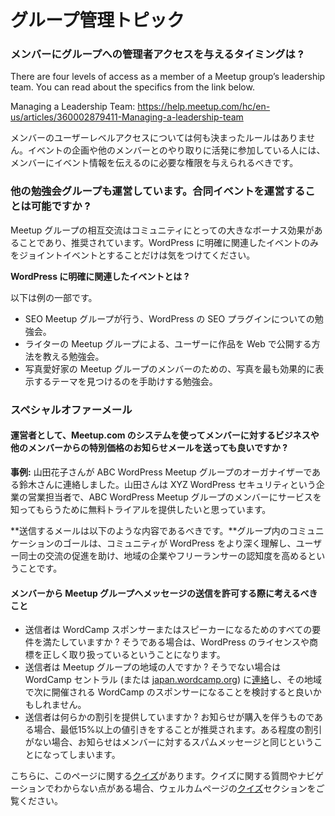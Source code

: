 <!--
# Group Management Topics
-->
# グループ管理トピック

<!--
### At what point should someone be given different admin levels of access to the group?
-->
### メンバーにグループへの管理者アクセスを与えるタイミングは ?

There are four levels of access as a member of a Meetup group’s leadership team. You can read about the specifics from the link below.

Managing a Leadership Team: https://help.meetup.com/hc/en-us/articles/360002879411-Managing-a-leadership-team

<!--
There are no set rules surrounding member user level access. This is a group decision. It is suggested that if you are actively involved with scheduling events and interacting with members, your role should allow you to connect with the members to keep them informed of your events.
-->
メンバーのユーザーレベルアクセスについては何も決まったルールはありません。イベントの企画や他のメンバーとのやり取りに活発に参加している人には、メンバーにイベント情報を伝えるのに必要な権限を与えられるべきです。


<!--
### I run a separate meetup group. Can I organize a joint meetup?
-->
### 他の勉強会グループも運営しています。合同イベントを運営することは可能ですか ?

<!--
Cross pollination of meetup groups is a huge community bonus that we encourage. We ask that you only schedule joint meetup events that specifically relate to WordPress.
-->
Meetup グループの相互交流はコミュニティにとっての大きなボーナス効果があることであり、推奨されています。WordPress に明確に関連したイベントのみをジョイントイベントとすることだけは気をつけてください。

<!--
**What is an event that is specifically relates to WordPress?**
-->
**WordPress に明確に関連したイベントとは ?**

<!--
Some examples:
-->
以下は例の一部です。

<!--
*   The SEO Meetup group might do a joint meetup on a WordPress specific SEO plugin.
*   Perhaps you have a Writers Meetup and you are looking to do an event that shows your users how to publish their work to the web.
*   Perhaps you have a Photography Meetup and you would like to help your members find a WordPress theme that displays their photos best.
-->
*   SEO Meetup グループが行う、WordPress の SEO プラグインについての勉強会。
*   ライターの Meetup グループによる、ユーザーに作品を Web で公開する方法を教える勉強会。
*   写真愛好家の Meetup グループのメンバーのための、写真を最も効果的に表示するテーマを見つけるのを手助けする勉強会。

<!--
###  Special Offer Emails
-->
### スペシャルオファーメール

<!--
#### As an organizer, can I send special offer emails to members, through the meetup system, from a business or another member?
-->
#### 運営者として、Meetup.com のシステムを使ってメンバーに対するビジネスや他のメンバーからの特別価格のお知らせメールを送っても良いですか ?

<!--
**Example Scenario:** Jane Apple contacted Cindy who is the meetup organizer of Cool City USA. Jane Apple is a sales rep for a business name Cool City WordPress Security. Jane wants to offer the group a free trial as way to get the word out about their service.
-->
**事例:** 山田花子さんが ABC WordPress Meetup グループのオーガナイザーである鈴木さんに連絡しました。山田さんは XYZ WordPress セキュリティという企業の営業担当者で、ABC WordPress Meetup グループのメンバーにサービスを知ってもらうために無料トライアルを提供したいと思っています。

<!--
**Emails sent to members should fall within this range:**
The goal of group communication should be to better the communities understanding of WordPress, help facilitate interaction between users and bring awareness to local businesses or freelancers.
-->
**送信するメールは以下のような内容であるべきです。**グループ内のコミュニケーションのゴールは、コミュニティが WordPress をより深く理解し、ユーザー同士の交流の促進を助け、地域の企業やフリーランサーの認知度を高めるということです。

<!--
#### A few points on what to consider when allowing members to send messages to the meetup group:
-->
#### メンバーから Meetup グループへメッセージの送信を許可する際に考えるべきこと

<!--
*   Does the sender giving the offer pass all the requirements needed to be a WordCamp sponsor or speaker? If so it means they meet expectations for how they treat the WordPress license and trademark.
*   Is the sender local to the meetup group? If not they may want to contact WordCamp central about being a sponsor at your city’s next WordCamp.
*   Is the sender offering a any discount? It is suggested that a minimum of 15% or more be given if the offer includes a purchase. Without a substantial discount, the email becomes another spam message to the members.
-->
*   送信者は WordCamp スポンサーまたはスピーカーになるためのすべての要件を満たしていますか ? そうである場合は、WordPress のライセンスや商標を正しく取り扱っているということになります。
*   送信者は Meetup グループの地域の人ですか ? そうでない場合は WordCamp セントラル (または [japan.wordcamp.org](https://japan.wordcamp.org/contact/)) に[連絡](https://central.wordcamp.org/contact-us/)し、その地域で次に開催される WordCamp のスポンサーになることを検討すると良いかもしれません。
*   送信者は何らかの割引を提供していますか ? お知らせが購入を伴うものである場合、最低15%以上の値引きをすることが推奨されます。ある程度の割引がない場合、お知らせはメンバーに対するスパムメッセージと同じということになってしまいます。

<!--
Here is [a quiz](https://wordpress.org/contributor-training/quiz/group-management-topics/) on this article. Read [quizzes](https://make.wordpress.org/community/handbook/meetup-organizer/welcome/#quizzes) section of the welcome page if you have any questions about quizzes and how to navigate them.
-->
こちらに、このページに関する[クイズ](https://wordpress.org/contributor-training/quiz/group-management-topics/)があります。クイズに関する質問やナビゲーションでわからない点がある場合、ウェルカムページの[クイズ](https://make.wordpress.org/community/handbook/meetup-organizer/welcome/#quizzes)セクションをご覧ください。

<!--
*   [To-do](# "To-do")
-->
